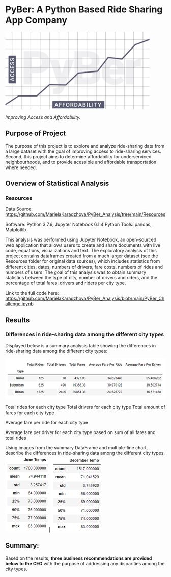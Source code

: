 # PyBer: A Python Based Ride Sharing App Company


![](https://github.com/MarielaKaradzhova/PyBer_Analysis/blob/main/images/PYBER.png)

*Improving Access and Affordability.*




## Purpose of Project
The purpose of this project is to explore and analyze ride-sharing data from a large dataset with the goal of improving access to ride-sharing services. Second, this project aims to determine affordability for underserviced neighbourhoods, and to provide acessible and affordable transportation where needed.

## Overview of Statistical Analysis
### Resources
Data Source: https://github.com/MarielaKaradzhova/PyBer_Analysis/tree/main/Resources

Software: Python 3.7.6, Jupyter Notebook 6.1.4
Python Tools: pandas, Matplotlib

This analysis was performed using Jupyter Notebook, an open-sourced web application that allows users to create and share documents with live code, equations, visualizations and text. The exploratory analysis of this project contains dataframes created from a much larger dataset (see the Resources folder for original data sources), which includes statistics from different cities, dates, numbers of drivers, fare costs, numbers of rides and numbers of users. The goal of this analysis was to obtain summary statistics between the type of city,  number of drivers and riders, and the percentage of total fares, drivers and riders per city type. 


Link to the full code here: https://github.com/MarielaKaradzhova/PyBer_Analysis/blob/main/PyBer_Challenge.ipynb


## Results

### Differences in ride-sharing data among the different city types 

Displayed below is a summary analysis table showing the differences in ride-sharing data among the different city types:



![](https://github.com/MarielaKaradzhova/PyBer_Analysis/blob/main/analysis/pyber_summary_table.png)

Total rides for each city type
Total drivers for each city type
Total amount of fares for each city type

Average fare per ride for each city type

Average fare per driver for each city type based on sum of all fares and total rides


Using images from the summary DataFrame and multiple-line chart, describe the differences in ride-sharing data among the different city types.
![](https://github.com/MarielaKaradzhova/surfs_up/blob/main/Resources/june_summary.png)|![](https://github.com/MarielaKaradzhova/surfs_up/blob/main/Resources/december_summary.png)




## Summary: 
Based on the results, **three business recommendations are provided below to the CEO** with the purpose of addressing any disparities among the city types.